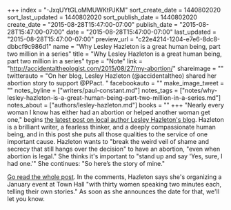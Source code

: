 +++
index = "-JxqUYtGLoMMUWKtPJKM"
sort_create_date = 1440802020
sort_last_updated = 1440802020
sort_publish_date = 1440802020
create_date = "2015-08-28T15:47:00-07:00"
publish_date = "2015-08-28T15:47:00-07:00"
date = "2015-08-28T15:47:00-07:00"
last_updated = "2015-08-28T15:47:00-07:00"
preview_url = "c22e4214-1204-e7e6-8dc8-dbbcf9c986d1"
name = "Why Lesley Hazleton is a great human being, part two million in a series"
title = "Why Lesley Hazleton is a great human being, part two million in a series"
type = "Note"
link = "http://accidentaltheologist.com/2015/08/27/my-abortion/"
shareimage = ""
twitterauto = "On her blog, Lesley Hazleton (@accidentaltheo) shared her abortion story to support @PPact. "
facebookauto = ""
make_image_tweet = ""
notes_byline = ["writers/paul-constant.md"]
notes_tags = ["notes/why-lesley-hazleton-is-a-great-human-being-part-two-million-in-a-series.md"]
notes_about = ["authors/lesley-hazleton.md"]
books = ""
+++
"Nearly every woman I know has either had an abortion or helped another woman get one," begins [the latest post on local author Lesley Hazleton's blog](http://accidentaltheologist.com/2015/08/27/my-abortion/). Hazleton is a brilliant writer, a fearless thinker, and a deeply compassionate human being, and in this post she puts all those qualities to the service of one important cause. Hazleton wants to "break the weird veil of shame and secrecy that still hangs over the decision" to have an abortion, "even when abortion is legal." She thinks it's important to "stand up and say 'Yes, sure, I had one.'" She continues: "So here’s the story of mine."

[Go read the whole post](http://accidentaltheologist.com/2015/08/27/my-abortion/). In the comments, Hazleton says she's organizing a January event at Town Hall "with thirty women speaking two minutes each, telling their own stories." As soon as she announces the date for that, we'll let you know.